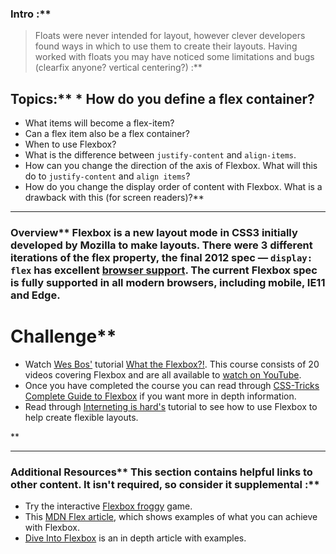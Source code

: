### Intro :** 
>Floats were never intended for layout, however clever developers found ways in which to use them to create their layouts. Having worked with floats you may have noticed some limitations and bugs (clearfix anyone? vertical centering?) :**

## Topics:** * How do you define a flex container?
* What items will become a flex-item?
* Can a flex item also be a flex container?
* When to use Flexbox?
* What is the difference between `justify-content` and `align-items`.
* How can you change the direction of the axis of Flexbox. What will this do to `justify-content` and `align items`?
* How do you change the display order of content with Flexbox. What is a drawback with this (for screen readers)?** 

---


### Overview** Flexbox is a new layout mode in CSS3 initially developed by Mozilla to make layouts. There were 3 different iterations of the flex property, the final 2012 spec — `display: flex` has excellent [browser support](https://caniuse.com/#search=flex).  The current Flexbox spec is fully supported in all modern browsers, including mobile, IE11 and Edge.
# Challenge** <div class="lesson-content__panel" markdown="1">
* Watch [Wes Bos'](https://twitter.com/wesbos) tutorial [What the Flexbox?!](https://flexbox.io/). This course consists of 20 videos covering Flexbox and are all available to [watch on YouTube](https://www.youtube.com/playlist?list=PLu8EoSxDXHP7xj_y6NIAhy0wuCd4uVdid). 
* Once you have completed the course you can read through [CSS-Tricks Complete Guide to Flexbox](https://css-tricks.com/snippets/css/a-guide-to-flexbox/) if you want more in depth information. 
* Read through [Interneting is hard's](https://www.internetingishard.com/html-and-css/flexbox/) tutorial to see how to use Flexbox to help create flexible layouts.
</div>** 

---


### Additional Resources** This section contains helpful links to other content. It isn't required, so consider it supplemental :**



* Try the interactive [Flexbox froggy](http://flexboxfroggy.com/) game.
* This [MDN Flex article](https://developer.mozilla.org/en-US/docs/Web/CSS/flex), which shows examples of what you can achieve with Flexbox.
* [Dive Into Flexbox](https://bocoup.com/blog/dive-into-flexbox) is an in depth article with examples.
